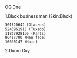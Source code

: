 OG One

1.Black business man (Skin:Black)

```
301820642 (Glasses)
5243961918 (Tuxedo)
11857928130 (Pants)
86487700 (Man face)
16630147 (Hair)
```

2.Doom Guy
